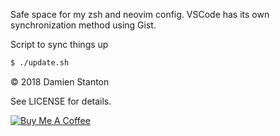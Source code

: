 Safe space for my zsh and neovim config. VSCode has its own synchronization method using Gist.

Script to sync things up
```sh
$ ./update.sh
```


© 2018 Damien Stanton

See LICENSE for details.

[![Buy Me A Coffee](https://www.buymeacoffee.com/assets/img/custom_images/white_img.png)](https://www.buymeacoffee.com/damienstanton)
